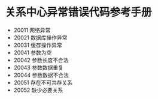 关系中心异常错误代码参考手册
=========================

- 20011	网络异常
- 20021	数据库操作异常
- 20031	缓存操作异常
- 20041	参数为空
- 20042	参数长度不合法
- 20043	参数数据重复
- 20044	参数数据不合法
- 20051	存在不可共存关系
- 20052	缺少必要关系